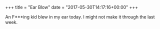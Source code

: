 +++
title = "Ear Blow"
date = "2017-05-30T14:17:16+00:00"
+++

An F***ing kid blew in my ear today. I might not make it through the last week.
			